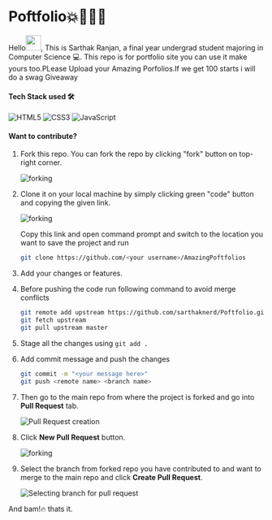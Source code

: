 # Poftfolio💥💯💫🤑

Hello<img src="https://media.giphy.com/media/hvRJCLFzcasrR4ia7z/giphy.gif" width="30">, This is Sarthak Ranjan, a final year undergrad student majoring in Computer Science :computer:. This repo is for portfolio site you can use it make yours too.PLease Upload your Amazing Porfolios.If we get 100 starts i will do a swag Giveaway

#### Tech Stack used 🛠️

![HTML5](https://img.shields.io/badge/HTML5-E34F26?style=for-the-badge&logo=html5&logoColor=white)
![CSS3](https://img.shields.io/badge/CSS3-1572B6?style=for-the-badge&logo=css3&logoColor=white)
![JavaScript](https://img.shields.io/badge/JavaScript-323330?style=for-the-badge&logo=javascript&logoColor=F7DF1E)

#### Want to contribute?
1. Fork this repo. You can fork the repo by clicking "fork" button on top-right corner.
   <p align="left"><img alt="forking" src="img/fork.jpeg"></p>

2. Clone it on your local machine by simply clicking green "code" button and copying the given link.
   <p align="left"><img alt="forking" src="img/clone.jpeg"></p>

   Copy this link and open command prompt and switch to the location you want to save the project and run 
   ``` sh
   git clone https://github.com/<your username>/AmazingPoftfolios
   ```

3. Add your changes or features.

4. Before pushing the code run following command to avoid merge conflicts
   ``` sh
   git remote add upstream https://github.com/sarthaknerd/Poftfolio.git
   git fetch upstream
   git pull upstream master
   ```
5. Stage all the changes using ```git add .```

6. Add commit message and push the changes 
   ```sh  
   git commit -m "<your message here>" 
   git push <remote name> <branch name>
   ```

7. Then go to the main repo from where the project is forked and go into **Pull Request** tab.
   <p align="left"><img alt="Pull Request creation" src="img/pr.jpeg"></p>

8. Click **New Pull Request** button.
   <p align="left"><img alt="forking" src="img/new_pr.jpeg"></p>

9. Select the branch from forked repo you have contributed to and want to merge to the main repo and click **Create Pull Request**.
   <p align="left"><img alt="Selecting branch for pull request" src="img/select_branch.jpeg"></p>


And bam!:fire: thats it.
